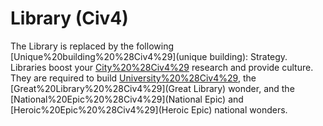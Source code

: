# Library (Civ4)

The Library is replaced by the following [Unique%20building%20%28Civ4%29](unique building):
Strategy.
Libraries boost your [City%20%28Civ4%29](cities') research and provide culture. They are required to build [University%20%28Civ4%29](Universities), the [Great%20Library%20%28Civ4%29](Great Library) wonder, and the [National%20Epic%20%28Civ4%29](National Epic) and [Heroic%20Epic%20%28Civ4%29](Heroic Epic) national wonders. 